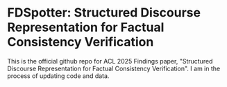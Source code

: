 # FDSpotter: Structured Discourse Representation for Factual Consistency Verification

This is the official github repo for ACL 2025 Findings paper, "Structured Discourse Representation for Factual Consistency Verification". I am in the process of updating code and data. 
